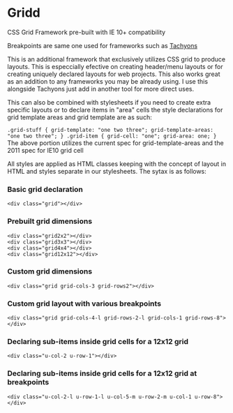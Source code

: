 # Gridd
CSS Grid Framework pre-built with IE 10+ compatibility

Breakpoints are same one used for frameworks such as [Tachyons](https://tachyons.io/)

This is an additional framework that exclusively utilizes CSS grid to produce layouts. This is especcially efective on creating header/menu layouts or for creating uniquely declared layouts for web projects. This also works great as an addition to any frameworks you may be already using. I use this alongside Tachyons just add in another tool for more direct uses.

This can also be combined with stylesheets if you need to create extra specific layouts or to declare items in "area" cells the style declarations for grid template areas and grid template are as such:

`.grid-stuff {
  grid-template: "one two three";
  grid-template-areas: "one two three";
}
.grid-item {
  grid-cell: "one";
  grid-area: one;
}`
The above portion utilizes the current spec for grid-template-areas and the 2011 spec for IE10 grid cell

All styles are applied as HTML classes keeping with the concept of layout in HTML and styles separate in our stylesheets.
The sytax is as follows:

### Basic grid declaration
`<div class="grid"></div>`

### Prebuilt grid dimensions
`<div class="grid2x2"></div>`  
`<div class="grid3x3"></div>`  
`<div class="grid4x4"></div>`  
`<div class="grid12x12"></div>`  

### Custom grid dimensions
`<div class="grid grid-cols-3 grid-rows2"></div>`

### Custom grid layout with various breakpoints
`<div class="grid grid-cols-4-l grid-rows-2-l grid-cols-1 grid-rows-8"></div>`

### Declaring sub-items inside grid cells for a 12x12 grid
`<div class="u-col-2 u-row-1"></div>`

### Declaring sub-items inside grid cells for a 12x12 grid at breakpoints
`<div class="u-col-2-l u-row-1-l u-col-5-m u-row-2-m u-col-1 u-row-8"></div>`
